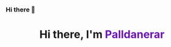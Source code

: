 ### Hi there 👋

<h1 align="center">Hi there, I'm <span style="color: #6d14b8">Palldanerar</span></h1>


